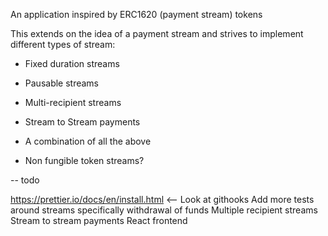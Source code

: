 An application inspired by ERC1620 (payment stream) tokens

This extends on the idea of a payment stream and strives to implement different types of stream:

- Fixed duration streams
- Pausable streams
- Multi-recipient streams
- Stream to Stream payments

- A combination of all the above

- Non fungible token streams?


-- todo

https://prettier.io/docs/en/install.html <-- Look at githooks
Add more tests around streams specifically withdrawal of funds
Multiple recipient streams
Stream to stream payments
React frontend